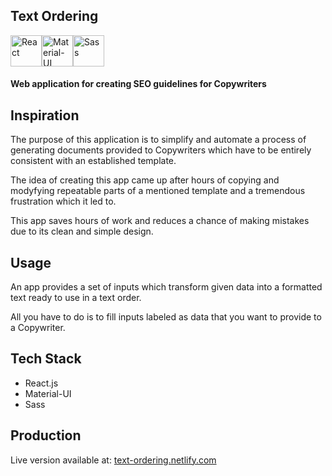 ## Text Ordering

<div style="display: flex;">
  <img src="https://cdn.worldvectorlogo.com/logos/react.svg" height="50" alt="React" />
  <img src="https://material-ui.com/static/images/material-ui-logo.svg" height="50" alt="Material-UI" />
  <img src="https://upload.wikimedia.org/wikipedia/commons/thumb/9/96/Sass_Logo_Color.svg/2000px-Sass_Logo_Color.svg.png" height="50" alt="Sass" />
</div>

#### Web application for creating SEO guidelines for Copywriters

## Inspiration

The purpose of this application is to simplify and automate a process of generating documents provided to Copywriters which have to be entirely consistent with an established template. 

The idea of creating this app came up after hours of copying and modyfying repeatable parts of a mentioned template and a tremendous frustration which it led to.

This app saves hours of work and reduces a chance of making mistakes due to its clean and simple design.

## Usage

An app provides a set of inputs which transform given data into a formatted text ready to use in a text order.

All you have to do is to fill inputs labeled as data that you want to provide to a Copywriter.

## Tech Stack

- React.js
- Material-UI
- Sass

## Production

Live version available at: [text-ordering.netlify.com](https://text-ordering.netlify.com/)

